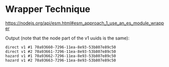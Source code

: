 # Wrapper Technique

https://nodejs.org/api/esm.html#esm_approach_1_use_an_es_module_wrapper

Output (note that the node part of the v1 uuids is the same):

```
direct v1 #1 70a93660-7296-11ea-8e93-53b807e89c50
direct v1 #2 70a93661-7296-11ea-8e93-53b807e89c50
hazard v1 #1 70a93662-7296-11ea-8e93-53b807e89c50
hazard v1 #2 70a93663-7296-11ea-8e93-53b807e89c50
```

